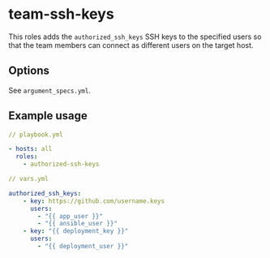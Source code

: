 # team-ssh-keys

This roles adds the `authorized_ssh_keys` SSH keys to the specified users so that the team members can connect as different users on the target host.

## Options

See `argument_specs.yml`.

## Example usage

```yaml
// playbook.yml

- hosts: all
  roles:
    - authorized-ssh-keys
```

```yaml
// vars.yml

authorized_ssh_keys:
    - key: https://github.com/username.keys
      users:
        - "{{ app_user }}"
        - "{{ ansible_user }}"
    - key: "{{ deployment_key }}"
      users:
        - "{{ deployment_user }}"
```
